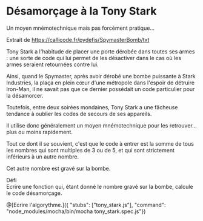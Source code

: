 # Désamorçage à la Tony Stark
  Un moyen mnémotechnique mais pas forcément pratique...
  
  Extrait de https://callicode.fr/pydefis/SpymasterBomb/txt
  
  Tony Stark a l'habitude de placer une porte dérobée dans toutes ses armes : une sorte de code qui lui permet de les désactiver dans le cas où les armes seraient retournées contre lui.
  
  Ainsi, quand le Spymaster, après avoir dérobé une bombe puissante à Stark Industries, la plaça en plein cœur d'une métropole dans l'espoir de détruire Iron-Man, il ne savait pas que ce dernier possédait un code particulier pour la désamorcer.
  
  Toutefois, entre deux soirées mondaines, Tony Stark a une fâcheuse tendance à oublier les codes de secours de ses appareils.
  
  Il utilise donc généralement un moyen mnémotechnique pour les retrouver... plus ou moins rapidement.
  
  Tout ce dont il se souvient, c'est que le code à entrer est la somme de tous les nombres qui sont multiples de 3 ou de 5, et qui sont strictement inférieurs à un autre nombre.
  
  Cet autre nombre est gravé sur la bombe.
  
  Défi
  <br/>Ecrire une fonction qui, étant donné le nombre gravé sur la bombe, calcule le code désamorçage.

@[Ecrire l'algorythme.]({ "stubs": ["tony_stark.js"], "command": "node_modules/mocha/bin/mocha tony_stark.spec.js"})
